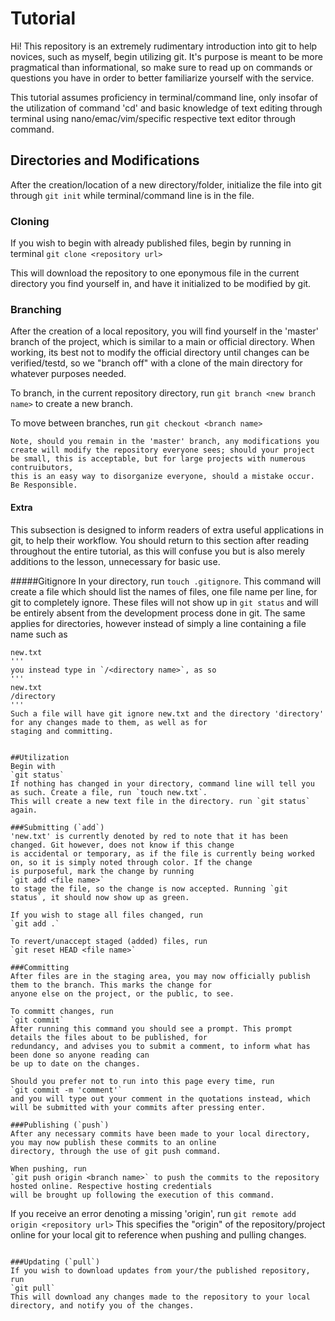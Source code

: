 # Tutorial
Hi! This repository is an extremely rudimentary introduction into git to help novices, such as myself, begin utilizing git. 
It's purpose is meant to be more pragmatical than informational, so make sure to read up on commands or questions 
you have in order to better familiarize yourself with the service.

This tutorial assumes proficiency in terminal/command line, only insofar of the utilization of command 'cd' and basic knowledge of text editing through terminal using nano/emac/vim/specific respective text editor through command.


## Directories and Modifications
After the creation/location of a new directory/folder, initialize the file into git through
`git init`
while terminal/command line is in the file. 

### Cloning
If you wish to begin with already published files, begin by running in terminal
`git clone <repository url>`

This will download the repository to one eponymous file in the current directory you find yourself in, and have 
it initialized to be modified by git.

### Branching
After the creation of a local repository, you will find yourself in the 'master' branch of the project, 
which is similar to a main or official directory. When working, its best not to modify the official directory 
until changes can be verified/testd, so we "branch off" with a clone of the main directory for whatever purposes needed.

To branch, in the current repository directory, run
`git branch <new branch name>`
to create a new branch.

To move between branches, run
`git checkout <branch name>`

```
Note, should you remain in the 'master' branch, any modifications you create will modify the repository everyone sees; should your project be small, this is acceptable, but for large projects with numerous contruibutors,
this is an easy way to disorganize everyone, should a mistake occur. Be Responsible.
```

#### **Extra**
This subsection is designed to inform readers of extra useful applications in git, to help their workflow. You should
return to this section after reading throughout the entire tutorial, as this will confuse you but is also merely additions
to the lesson, unnecessary for basic use.

#####Gitignore
In your directory, run `touch .gitignore`.
This command will create a file which should list the names of files, one file name per line, for git to completely ignore. These
files will not show up in `git status` and will be entirely absent from the development process done in git. The same
applies for directories, however instead of simply a line containing a file name such as 
```
new.txt
'''
you instead type in `/<directory name>`, as so
'''
new.txt
/directory
'''
Such a file will have git ignore new.txt and the directory 'directory' for any changes made to them, as well as for
staging and committing.


##Utilization
Begin with 
`git status`
If nothing has changed in your directory, command line will tell you as such. Create a file, run `touch new.txt`.
This will create a new text file in the directory. run `git status` again.

###Submitting (`add`)
'new.txt' is currently denoted by red to note that it has been changed. Git however, does not know if this change
is accidental or temporary, as if the file is currently being worked on, so it is simply noted through color. If the change
is purposeful, mark the change by running
`git add <file name>`
to stage the file, so the change is now accepted. Running `git status`, it should now show up as green.

If you wish to stage all files changed, run
`git add .`

To revert/unaccept staged (added) files, run 
`git reset HEAD <file name>`

###Committing
After files are in the staging area, you may now officially publish them to the branch. This marks the change for 
anyone else on the project, or the public, to see.

To committ changes, run
`git commit`
After running this command you should see a prompt. This prompt details the files about to be published, for
redundancy, and advises you to submit a comment, to inform what has been done so anyone reading can 
be up to date on the changes.

Should you prefer not to run into this page every time, run
`git commit -m 'comment'`
and you will type out your comment in the quotations instead, which will be submitted with your commits after pressing enter.

###Publishing (`push`)
After any necessary commits have been made to your local directory, you may now publish these commits to an online 
directory, through the use of git push command.

When pushing, run
`git push origin <branch name>` to push the commits to the repository hosted online. Respective hosting credentials
will be brought up following the execution of this command.

```
If you receive an error denoting a missing 'origin', run
`git remote add origin <repository url>`
This specifies the "origin" of the repository/project online for your local git to reference when pushing and pulling
changes.
```

###Updating (`pull`)
If you wish to download updates from your/the published repository, run
`git pull`
This will download any changes made to the repository to your local directory, and notify you of the changes.

